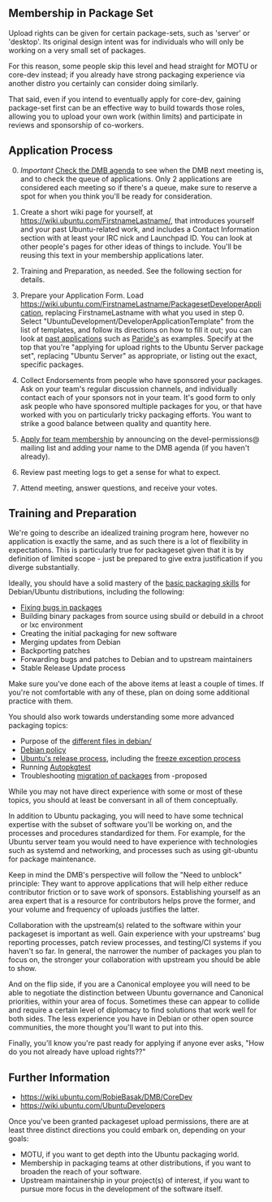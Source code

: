 Membership in Package Set
-------------------------

Upload rights can be given for certain package-sets, such as 'server' or 'desktop'.  Its original design intent was for individuals who will only be working on a very small set of packages.

For this reason, some people skip this level and head straight for MOTU or core-dev instead; if you already have strong packaging experience via another distro you certainly can consider doing similarly.

That said, even if you intend to eventually apply for core-dev, gaining package-set first can be an effective way to build towards those roles, allowing you to upload your own work (within limits) and participate in reviews and sponsorship of co-workers.


Application Process
-------------------

0.  *Important*  [Check the DMB agenda](https://wiki.ubuntu.com/DeveloperMembershipBoard/Agenda) to see when the DMB next meeting is, and to check the queue of applications.  Only 2 applications are considered each meeting so if there's a queue, make sure to reserve a spot for when you think you'll be ready for consideration.

1.  Create a short wiki page for yourself, at https://wiki.ubuntu.com/FirstnameLastname/, that introduces yourself and your past Ubuntu-related work, and includes a Contact Information section with at least your IRC nick and Launchpad ID.  You can look at other people's pages for other ideas of things to include.  You'll be reusing this text in your membership applications later.

2.  Training and Preparation, as needed.  See the following section for details.

3.  Prepare your Application Form.  Load https://wiki.ubuntu.com/FirstnameLastname/PackagesetDeveloperApplication, replacing FirstnameLastname with what you used in step 0.  Select "UbuntuDevelopment/DeveloperApplicationTemplate" from the list of templates, and follow its directions on how to fill it out; you can look at [past applications](https://wiki.ubuntu.com/Home?action=fullsearch&context=180&value=DeveloperApplication&titlesearch=Titles) such as [Paride's](https://wiki.ubuntu.com/ParideLegovini/UbuntuServerDeveloperApplication) as examples.  Specify at the top that you're "applying for upload rights to the Ubuntu Server package set", replacing "Ubuntu Server" as appropriate, or listing out the exact, specific packages.

4.  Collect Endorsements from people who have sponsored your packages.  Ask on your team's regular discussion channels, and individually contact each of your sponsors not in your team.  It's good form to only ask people who have sponsored multiple packages for you, or that have worked with you on particularly tricky packaging efforts.  You want to strike a good balance between quality and quantity here.

5.  [Apply for team membership](https://wiki.ubuntu.com/DeveloperMembershipBoard/ApplicationProcess) by announcing on the devel-permissions@ mailing list and adding your name to the DMB agenda (if you haven't already).

6.  Review past meeting logs to get a sense for what to expect.

7.  Attend meeting, answer questions, and receive your votes.


Training and Preparation
------------------------

We're going to describe an idealized training program here, however no application is exactly the same, and as such there is a lot of flexibility in expectations.  This is particularly true for packageset given that it is by definition of limited scope - just be prepared to give extra justification if you diverge substantially.

Ideally, you should have a solid mastery of the [basic packaging skills](https://packaging.ubuntu.com/html/) for Debian/Ubuntu distributions, including the following:

  * [Fixing bugs in packages](PackageFixing)
  * Building binary packages from source using sbuild or debuild in a chroot or lxc environment
  * Creating the initial packaging for new software
  * Merging updates from Debian
  * Backporting patches
  * Forwarding bugs and patches to Debian and to upstream maintainers
  * Stable Release Update process

Make sure you've done each of the above items at least a couple of times.  If you're not comfortable with any of these, plan on doing some additional practice with them.

You should also work towards understanding some more advanced packaging topics:

  * Purpose of the [different files in debian/](https://packaging.ubuntu.com/html/debian-dir-overview.html)
  * [Debian policy](http://www.debian.org/doc/debian-policy/)
  * [Ubuntu's release process](https://wiki.ubuntu.com/UbuntuDevelopment/ReleaseProcess), including the
    [freeze exception process](https://wiki.ubuntu.com/FreezeExceptionProcess)
  * Running [Autopkgtest](PackageTests)
  * Troubleshooting [migration of packages](https://wiki.ubuntu.com/ProposedMigration) from -proposed

While you may not have direct experience with some or most of these topics, you should at least be conversant in all of them conceptually.

In addition to Ubuntu packaging, you will need to have some technical expertise with the subset of software you'll be working on, and the processes and procedures standardized for them.  For example, for the Ubuntu server team you would need to have experience with technologies such as systemd and networking, and processes such as using git-ubuntu for package maintenance.

Keep in mind the DMB's perspective will follow the "Need to unblock" principle:  They want to approve applications that will help either reduce contributor friction or to save work of sponsors.  Establishing yourself as an area expert that is a resource for contributors helps prove the former, and your volume and frequency of uploads justifies the latter.

Collaboration with the upstream(s) related to the software within your packageset is important as well.  Gain experience with your upstreams' bug reporting processes, patch review processes, and testing/CI systems if you haven't so far.  In general, the narrower the number of packages you plan to focus on, the stronger your collaboration with upstream you should be able to show.

And on the flip side, if you are a Canonical employee you will need to be able to negotiate the distinction between Ubuntu governance and Canonical priorities, within your area of focus.  Sometimes these can appear to collide and require a certain level of diplomacy to find solutions that work well for both sides.  The less experience you have in Debian or other open source communities, the more thought you'll want to put into this.

Finally, you'll know you're past ready for applying if anyone ever asks, "How do you not already have upload rights??"


Further Information
-------------------

  * https://wiki.ubuntu.com/RobieBasak/DMB/CoreDev
  * https://wiki.ubuntu.com/UbuntuDevelopers

Once you've been granted packageset upload permissions, there are at least three distinct directions you could embark on, depending on your goals:

  * MOTU, if you want to get depth into the Ubuntu packaging world.
  * Membership in packaging teams at other distributions, if you want to broaden the reach of your software.
  * Upstream maintainership in your project(s) of interest, if you want to pursue more focus in the development of the software itself.

